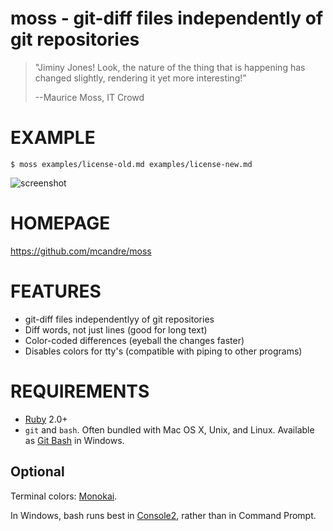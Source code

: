 # moss - git-diff files independently of git repositories

> "Jiminy Jones! Look, the nature of the thing that is happening has changed slightly, rendering it yet more interesting!"
>
> --Maurice Moss, IT Crowd

# EXAMPLE

    $ moss examples/license-old.md examples/license-new.md

![screenshot](https://raw2.github.com/mcandre/moss/master/screenshot.png)

# HOMEPAGE

https://github.com/mcandre/moss

# FEATURES

* git-diff files independentlyy of git repositories
* Diff words, not just lines (good for long text)
* Color-coded differences (eyeball the changes faster)
* Disables colors for tty's (compatible with piping to other programs)

# REQUIREMENTS

* [Ruby](https://www.ruby-lang.org/) 2.0+
* `git` and `bash`. Often bundled with Mac OS X, Unix, and Linux. Available as [Git Bash](http://chocolatey.org/packages/git) in Windows.

## Optional

Terminal colors: [Monokai](http://www.reddit.com/r/commandline/comments/1q4b90/is_there_a_monokai_port_for_nano/).

In Windows, bash runs best in [Console2](http://chocolatey.org/packages/Console2), rather than in Command Prompt.
